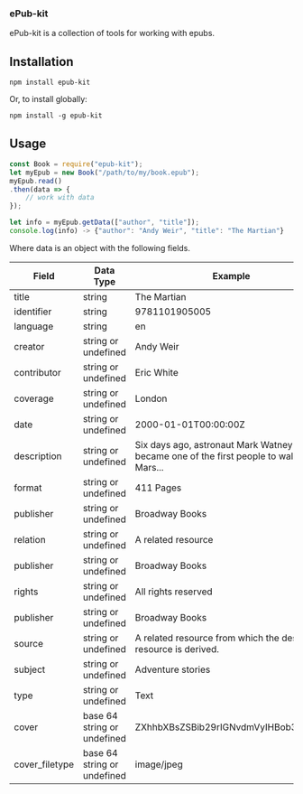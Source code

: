### ePub-kit

ePub-kit is a collection of tools for working with epubs.

## Installation

```npm install epub-kit```

Or, to install globally:

```npm install -g epub-kit```

## Usage
```javascript
const Book = require("epub-kit");
let myEpub = new Book("/path/to/my/book.epub");
myEpub.read()
.then(data => {
    // work with data
});

let info = myEpub.getData(["author", "title"]);
console.log(info) -> {"author": "Andy Weir", "title": "The Martian"}

```
Where data is an object with the following fields.

| Field         | Data Type          | Example        |
| ------------- |--------------------| ---------------|
| title         |string  |The Martian     |
| identifier    |string |9781101905005   |
| language      |string  |en              |
| creator       |string or undefined |Andy Weir       |
| contributor   |string or undefined |Eric White      |
| coverage      |string or undefined |London          |
| date          |string or undefined |2000-01-01T00:00:00Z            |
| description   |string or undefined |Six days ago, astronaut Mark Watney became one of the first people to walk on Mars...       |
| format       |string or undefined |411 Pages      |
| publisher       |string or undefined |Broadway Books       |
| relation       |string or undefined |A related resource        |
| publisher       |string or undefined |Broadway Books       |
| rights       |string or undefined |All rights reserved       |
| publisher       |string or undefined |Broadway Books       |
| source       |string or undefined |A related resource from which the described resource is derived.|
| subject       |string or undefined |Adventure stories       |
| type       |string or undefined |Text |
| cover       |base 64 string or undefined |ZXhhbXBsZSBib29rIGNvdmVyIHBob3RvIA== |
| cover_filetype       |base 64 string or undefined |image/jpeg |



